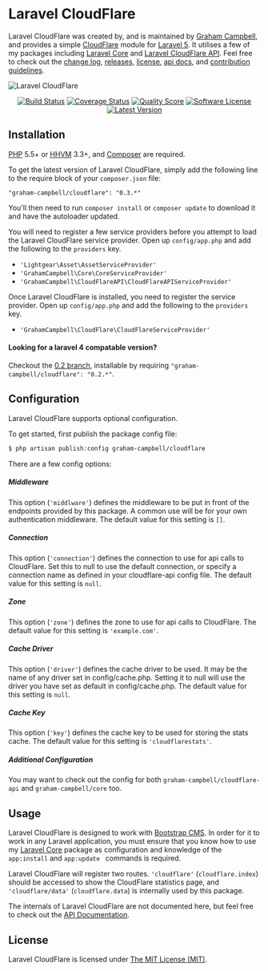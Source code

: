 Laravel CloudFlare
==================

Laravel CloudFlare was created by, and is maintained by [Graham Campbell](https://github.com/GrahamCampbell), and provides a simple [CloudFlare](https://www.cloudflare.com/) module for [Laravel 5](http://laravel.com). It utilises a few of my packages including [Laravel Core](https://github.com/GrahamCampbell/Laravel-Core) and [Laravel CloudFlare API](https://github.com/BootstrapCMS/CloudFlare-API). Feel free to check out the [change log](CHANGELOG.md), [releases](https://github.com/BootstrapCMS/CloudFlare/releases), [license](LICENSE.md), [api docs](http://docs.grahamjcampbell.co.uk), and [contribution guidelines](CONTRIBUTING.md).

![Laravel CloudFlare](https://cloud.githubusercontent.com/assets/2829600/4432321/c18eb49c-468c-11e4-9f4d-8ece7a481d29.PNG)

<p align="center">
<a href="https://travis-ci.org/BootstrapCMS/CloudFlare"><img src="https://img.shields.io/travis/BootstrapCMS/CloudFlare/master.svg?style=flat-square" alt="Build Status"></img></a>
<a href="https://scrutinizer-ci.com/g/BootstrapCMS/CloudFlare/code-structure"><img src="https://img.shields.io/scrutinizer/coverage/g/BootstrapCMS/CloudFlare.svg?style=flat-square" alt="Coverage Status"></img></a>
<a href="https://scrutinizer-ci.com/g/BootstrapCMS/CloudFlare"><img src="https://img.shields.io/scrutinizer/g/BootstrapCMS/CloudFlare.svg?style=flat-square" alt="Quality Score"></img></a>
<a href="LICENSE"><img src="https://img.shields.io/badge/license-MIT-brightgreen.svg?style=flat-square" alt="Software License"></img></a>
<a href="https://github.com/BootstrapCMS/CloudFlare/releases"><img src="https://img.shields.io/github/release/BootstrapCMS/CloudFlare.svg?style=flat-square" alt="Latest Version"></img></a>
</p>


## Installation

[PHP](https://php.net) 5.5+ or [HHVM](http://hhvm.com) 3.3+, and [Composer](https://getcomposer.org) are required.

To get the latest version of Laravel CloudFlare, simply add the following line to the require block of your `composer.json` file:

```
"graham-campbell/cloudflare": "0.3.*"
```

You'll then need to run `composer install` or `composer update` to download it and have the autoloader updated.

You will need to register a few service providers before you attempt to load the Laravel CloudFlare service provider. Open up `config/app.php` and add the following to the `providers` key.

* `'Lightgear\Asset\AssetServiceProvider'`
* `'GrahamCampbell\Core\CoreServiceProvider'`
* `'GrahamCampbell\CloudFlareAPI\CloudFlareAPIServiceProvider'`

Once Laravel CloudFlare is installed, you need to register the service provider. Open up `config/app.php` and add the following to the `providers` key.

* `'GrahamCampbell\CloudFlare\CloudFlareServiceProvider'`

#### Looking for a laravel 4 compatable version?

Checkout the [0.2 branch](https://github.com/BootstrapCMS/CloudFlare/tree/0.2), installable by requiring `"graham-campbell/cloudflare": "0.2.*"`.


## Configuration

Laravel CloudFlare supports optional configuration.

To get started, first publish the package config file:

```bash
$ php artisan publish:config graham-campbell/cloudflare
```

There are a few config options:

##### Middleware

This option (`'middlware'`) defines the middleware to be put in front of the endpoints provided by this package. A common use will be for your own authentication middleware. The default value for this setting is `[]`.

##### Connection

This option (`'connection'`) defines the connection to use for api calls to CloudFlare. Set this to null to use the default connection, or specify a connection name as defined in your cloudflare-api config file. The default value for this setting is `null`.

##### Zone

This option (`'zone'`) defines the zone to use for api calls to CloudFlare. The default value for this setting is `'example.com'`.

##### Cache Driver

This option (`'driver'`) defines the cache driver to be used. It may be the name of any driver set in config/cache.php. Setting it to null will use the driver you have set as default in config/cache.php. The default value for this setting is `null`.

##### Cache Key

This option (`'key'`) defines the cache key to be used for storing the stats cache. The default value for this setting is `'cloudflarestats'`.


##### Additional Configuration

You may want to check out the config for both `graham-campbell/cloudflare-api` and `graham-campbell/core` too.


## Usage

Laravel CloudFlare is designed to work with [Bootstrap CMS](https://github.com/BootstrapCMS/CMS). In order for it to work in any Laravel application, you must ensure that you know how to use my [Laravel Core](https://github.com/GrahamCampbell/Laravel-Core) package as configuration and knowledge of the `app:install` and `app:update ` commands is required.

Laravel CloudFlare will register two routes. `'cloudflare'` (`cloudflare.index`) should be accessed to show the CloudFlare statistics page, and `'cloudflare/data'` (`cloudflare.data`) is internally used by this package.

The internals of Laravel CloudFlare are not documented here, but feel free to check out the [API Documentation](http://docs.grahamjcampbell.co.uk).


## License

Laravel CloudFlare is licensed under [The MIT License (MIT)](LICENSE).
